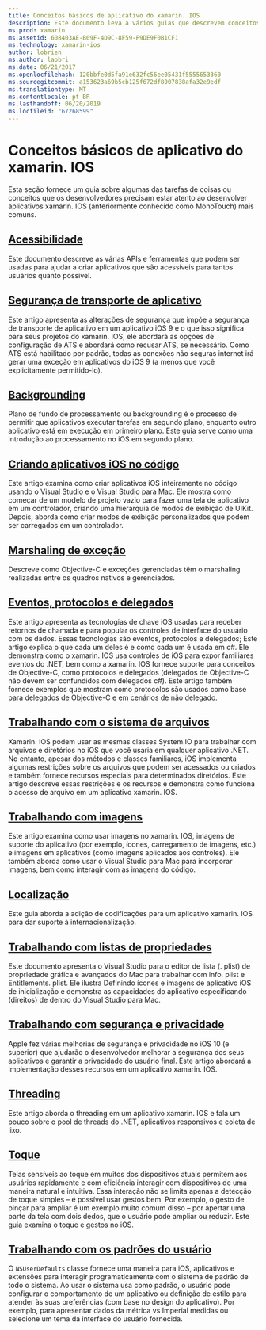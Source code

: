 ```yaml
---
title: Conceitos básicos de aplicativo do xamarin. IOS
description: Este documento leva a vários guias que descrevem conceitos fundamentais para o desenvolvimento do xamarin. IOS, como a segurança de transporte de aplicativo, backgrounding, eventos e threading.
ms.prod: xamarin
ms.assetid: 608403AE-B09F-4D9C-8F59-F9DE9F0B1CF1
ms.technology: xamarin-ios
author: lobrien
ms.author: laobri
ms.date: 06/21/2017
ms.openlocfilehash: 120bbfe0d5fa91e632fc56ee05431f5555653360
ms.sourcegitcommit: a153623a69b5cb125f672df8007838afa32e9edf
ms.translationtype: MT
ms.contentlocale: pt-BR
ms.lasthandoff: 06/20/2019
ms.locfileid: "67268599"
---
```

# <a name="xamarinios-application-fundamentals"></a>Conceitos básicos de aplicativo do xamarin. IOS

Esta seção fornece um guia sobre algumas das tarefas de coisas ou conceitos que os desenvolvedores precisam estar atento ao desenvolver aplicativos xamarin. IOS (anteriormente conhecido como MonoTouch) mais comuns.

## <a name="accessibilityiosapp-fundamentalsaccessibilitymd"></a>[Acessibilidade](~/ios/app-fundamentals/accessibility.md)

Este documento descreve as várias APIs e ferramentas que podem ser usadas para ajudar a criar aplicativos que são acessíveis para tantos usuários quanto possível.

## <a name="app-transport-securityiosapp-fundamentalsatsmd"></a>[Segurança de transporte de aplicativo](~/ios/app-fundamentals/ats.md)

Este artigo apresenta as alterações de segurança que impõe a segurança de transporte de aplicativo em um aplicativo iOS 9 e o que isso significa para seus projetos do xamarin. IOS, ele abordará as opções de configuração de ATS e abordará como recusar ATS, se necessário. Como ATS está habilitado por padrão, todas as conexões não seguras internet irá gerar uma exceção em aplicativos do iOS 9 (a menos que você explicitamente permitido-lo).

## <a name="backgroundingiosapp-fundamentalsbackgroundingindexmd"></a>[Backgrounding](~/ios/app-fundamentals/backgrounding/index.md)

Plano de fundo de processamento ou backgrounding é o processo de permitir que aplicativos executar tarefas em segundo plano, enquanto outro aplicativo está em execução em primeiro plano. Este guia serve como uma introdução ao processamento no iOS em segundo plano.

## <a name="creating-ios-applications-in-codeiosapp-fundamentalsios-code-onlymd"></a>[Criando aplicativos iOS no código](~/ios/app-fundamentals/ios-code-only.md)

Este artigo examina como criar aplicativos iOS inteiramente no código usando o Visual Studio e o Visual Studio para Mac. Ele mostra como começar de um modelo de projeto vazio para fazer uma tela de aplicativo em um controlador, criando uma hierarquia de modos de exibição de UIKit. Depois, aborda como criar modos de exibição personalizados que podem ser carregados em um controlador.

## <a name="exception-marshalingiosplatformexception-marshalingmd"></a>[Marshaling de exceção](~/ios/platform/exception-marshaling.md)

Descreve como Objective-C e exceções gerenciadas têm o marshaling realizadas entre os quadros nativos e gerenciados.

## <a name="events-protocols-and-delegatesiosapp-fundamentalsdelegates-protocols-and-eventsmd"></a>[Eventos, protocolos e delegados](~/ios/app-fundamentals/delegates-protocols-and-events.md)

Este artigo apresenta as tecnologias de chave iOS usadas para receber retornos de chamada e para popular os controles de interface do usuário com os dados. Essas tecnologias são eventos, protocolos e delegados; Este artigo explica o que cada um deles é e como cada um é usada em c#. Ele demonstra como o xamarin. IOS usa controles de iOS para expor familiares eventos do .NET, bem como a xamarin. IOS fornece suporte para conceitos de Objective-C, como protocolos e delegados (delegados de Objective-C não devem ser confundidos com delegados c#). Este artigo também fornece exemplos que mostram como protocolos são usados como base para delegados de Objective-C e em cenários de não delegado.

## <a name="working-with-the-file-systemiosapp-fundamentalsfile-systemmd"></a>[Trabalhando com o sistema de arquivos](~/ios/app-fundamentals/file-system.md)

Xamarin. IOS podem usar as mesmas classes System.IO para trabalhar com arquivos e diretórios no iOS que você usaria em qualquer aplicativo .NET. No entanto, apesar dos métodos e classes familiares, iOS implementa algumas restrições sobre os arquivos que podem ser acessados ou criados e também fornece recursos especiais para determinados diretórios. Este artigo descreve essas restrições e os recursos e demonstra como funciona o acesso de arquivo em um aplicativo xamarin. IOS.

## <a name="working-with-imagesiosapp-fundamentalsimages-iconsindexmd"></a>[Trabalhando com imagens](~/ios/app-fundamentals/images-icons/index.md)

Este artigo examina como usar imagens no xamarin. IOS, imagens de suporte do aplicativo (por exemplo, ícones, carregamento de imagens, etc.) e imagens em aplicativos (como imagens aplicados aos controles). Ele também aborda como usar o Visual Studio para Mac para incorporar imagens, bem como interagir com as imagens do código.

## <a name="localizationiosapp-fundamentalslocalizationindexmd"></a>[Localização](~/ios/app-fundamentals/localization/index.md)

Este guia aborda a adição de codificações para um aplicativo xamarin. IOS para dar suporte à internacionalização.

## <a name="working-with-property-listsiosapp-fundamentalsindexmd"></a>[Trabalhando com listas de propriedades](~/ios/app-fundamentals/index.md)

Este documento apresenta o Visual Studio para o editor de lista (. plist) de propriedade gráfica e avançados do Mac para trabalhar com info. plist e Entitlements. plist. Ele ilustra Definindo ícones e imagens de aplicativo iOS de inicialização e demonstra as capacidades do aplicativo especificando (direitos) de dentro do Visual Studio para Mac.

## <a name="working-with-security-and-privacyiosapp-fundamentalssecurity-privacymd"></a>[Trabalhando com segurança e privacidade](~/ios/app-fundamentals/security-privacy.md)

Apple fez várias melhorias de segurança e privacidade no iOS 10 (e superior) que ajudarão o desenvolvedor melhorar a segurança dos seus aplicativos e garantir a privacidade do usuário final. Este artigo abordará a implementação desses recursos em um aplicativo xamarin. IOS.

## <a name="threadingiosapp-fundamentalsthreadingmd"></a>[Threading](~/ios/app-fundamentals/threading.md)

Este artigo aborda o threading em um aplicativo xamarin. IOS e fala um pouco sobre o pool de threads do .NET, aplicativos responsivos e coleta de lixo.

## <a name="touchiosapp-fundamentalstouchindexmd"></a>[Toque](~/ios/app-fundamentals/touch/index.md)

Telas sensíveis ao toque em muitos dos dispositivos atuais permitem aos usuários rapidamente e com eficiência interagir com dispositivos de uma maneira natural e intuitiva. Essa interação não se limita apenas a detecção de toque simples – é possível usar gestos bem. Por exemplo, o gesto de pinçar para ampliar é um exemplo muito comum disso – por apertar uma parte da tela com dois dedos, que o usuário pode ampliar ou reduzir. Este guia examina o toque e gestos no iOS.

## <a name="working-with-user-defaultsiosapp-fundamentalsuser-defaultsmd"></a>[Trabalhando com os padrões do usuário](~/ios/app-fundamentals/user-defaults.md)

O `NSUserDefaults` classe fornece uma maneira para iOS, aplicativos e extensões para interagir programaticamente com o sistema de padrão de todo o sistema. Ao usar o sistema usa como padrão, o usuário pode configurar o comportamento de um aplicativo ou definição de estilo para atender às suas preferências (com base no design do aplicativo). Por exemplo, para apresentar dados da métrica vs Imperial medidas ou selecione um tema da interface do usuário fornecida.
